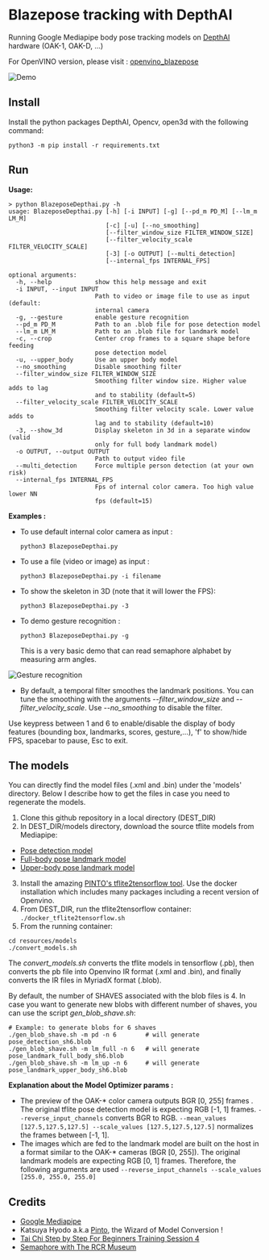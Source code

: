 # Blazepose tracking with DepthAI

Running Google Mediapipe body pose tracking models on [DepthAI](https://docs.luxonis.com/en/gen2/) hardware (OAK-1, OAK-D, ...)

For OpenVINO version, please visit : [openvino_blazepose](https://github.com/geaxgx/openvino_blazepose)

![Demo](img/taichi.gif)

## Install

Install the python packages DepthAI, Opencv, open3d with the following command:

```python3 -m pip install -r requirements.txt```

## Run

**Usage:**

```
> python BlazeposeDepthai.py -h
usage: BlazeposeDepthai.py [-h] [-i INPUT] [-g] [--pd_m PD_M] [--lm_m LM_M]
                           [-c] [-u] [--no_smoothing]
                           [--filter_window_size FILTER_WINDOW_SIZE]
                           [--filter_velocity_scale FILTER_VELOCITY_SCALE]
                           [-3] [-o OUTPUT] [--multi_detection]
                           [--internal_fps INTERNAL_FPS]

optional arguments:
  -h, --help            show this help message and exit
  -i INPUT, --input INPUT
                        Path to video or image file to use as input (default:
                        internal camera
  -g, --gesture         enable gesture recognition
  --pd_m PD_M           Path to an .blob file for pose detection model
  --lm_m LM_M           Path to an .blob file for landmark model
  -c, --crop            Center crop frames to a square shape before feeding
                        pose detection model
  -u, --upper_body      Use an upper body model
  --no_smoothing        Disable smoothing filter
  --filter_window_size FILTER_WINDOW_SIZE
                        Smoothing filter window size. Higher value adds to lag
                        and to stability (default=5)
  --filter_velocity_scale FILTER_VELOCITY_SCALE
                        Smoothing filter velocity scale. Lower value adds to
                        lag and to stability (default=10)
  -3, --show_3d         Display skeleton in 3d in a separate window (valid
                        only for full body landmark model)
  -o OUTPUT, --output OUTPUT
                        Path to output video file
  --multi_detection     Force multiple person detection (at your own risk)
  --internal_fps INTERNAL_FPS
                        Fps of internal color camera. Too high value lower NN
                        fps (default=15)

```
**Examples :**

- To use default internal color camera as input :

    ```python3 BlazeposeDepthai.py```

- To use a file (video or image) as input :

    ```python3 BlazeposeDepthai.py -i filename```

- To show the skeleton in 3D (note that it will lower the FPS):

    ```python3 BlazeposeDepthai.py -3```

- To demo gesture recognition :

    ```python3 BlazeposeDepthai.py -g```

    This is a very basic demo that can read semaphore alphabet by measuring arm angles.

![Gesture recognition](img/semaphore.gif)

- By default, a temporal filter smoothes the landmark positions. You can tune the smoothing with the arguments *--filter_window_size* and *--filter_velocity_scale*. Use *--no_smoothing* to disable the filter.

Use keypress between 1 and 6 to enable/disable the display of body features (bounding box, landmarks, scores, gesture,...), 'f' to show/hide FPS, spacebar to pause, Esc to exit.



## The models 
You can directly find the model files (.xml and .bin) under the 'models' directory. Below I describe how to get the files in case you need to regenerate the models.

1) Clone this github repository in a local directory (DEST_DIR)
2) In DEST_DIR/models directory, download the source tflite models from Mediapipe:
* [Pose detection model](https://github.com/google/mediapipe/blob/master/mediapipe/modules/pose_detection/pose_detection.tflite)
* [Full-body pose landmark model](https://github.com/google/mediapipe/tree/master/mediapipe/modules/pose_landmark/pose_landmark_full_body.tflite)
* [Upper-body pose landmark model](https://github.com/google/mediapipe/tree/master/mediapipe/modules/pose_landmark/pose_landmark_upper_body.tflite)
3) Install the amazing [PINTO's tflite2tensorflow tool](https://github.com/PINTO0309/tflite2tensorflow). Use the docker installation which includes many packages including a recent version of Openvino.
3) From DEST_DIR, run the tflite2tensorflow container:  ```./docker_tflite2tensorflow.sh```
4) From the running container: 
```
cd resources/models
./convert_models.sh
```
The *convert_models.sh* converts the tflite models in tensorflow (.pb), then converts the pb file into Openvino IR format (.xml and .bin), and finally converts the IR files in MyriadX format (.blob).

By default, the number of SHAVES associated with the blob files is 4. In case you want to generate new blobs with different number of shaves, you can use the script *gen_blob_shave.sh*:
```
# Example: to generate blobs for 6 shaves
./gen_blob_shave.sh -m pd -n 6        # will generate pose_detection_sh6.blob
./gen_blob_shave.sh -m lm_full -n 6   # will generate pose_landmark_full_body_sh6.blob
./gen_blob_shave.sh -m lm_up -n 6     # will generate pose_landmark_upper_body_sh6.blob
```


**Explanation about the Model Optimizer params :**
- The preview of the OAK-* color camera outputs BGR [0, 255] frames . The original tflite pose detection model is expecting RGB [-1, 1] frames. ```--reverse_input_channels``` converts BGR to RGB. ```--mean_values [127.5,127.5,127.5] --scale_values [127.5,127.5,127.5]``` normalizes the frames between [-1, 1].
- The images which are fed to the landmark model are built on the host in a format similar to the OAK-* cameras (BGR [0, 255]). The original landmark models are expecting RGB [0, 1] frames. Therefore, the following arguments are used ```--reverse_input_channels --scale_values [255.0, 255.0, 255.0]```


## Credits
* [Google Mediapipe](https://github.com/google/mediapipe)
* Katsuya Hyodo a.k.a [Pinto](https://github.com/PINTO0309), the Wizard of Model Conversion !
* [Tai Chi Step by Step For Beginners Training Session 4](https://www.youtube.com/watch?v=oawZ_7wNWrU&ab_channel=MasterSongKungFu)
* [Semaphore with The RCR Museum](https://www.youtube.com/watch?v=DezaTjQYPh0&ab_channel=TheRoyalCanadianRegimentMuseum)